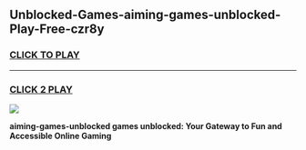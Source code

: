 
## Unblocked-Games-aiming-games-unblocked-Play-Free-czr8y
<h3>
<a href="https://premium76.site?title=aiming-games-unblocked&ref=09A">CLICK TO PLAY</a></h3>
<hr>

<h3>
<a href="https://premium76.site?title=aiming-games-unblocked&ref=09A">CLICK 2 PLAY</a>
  
</h3>

<a href="https://premium76.site?title=aiming-games-unblocked&ref=09A"><img src="https://clearcache.store/games.png"></a>


**aiming-games-unblocked games unblocked: Your Gateway to Fun and Accessible Online Gaming**
